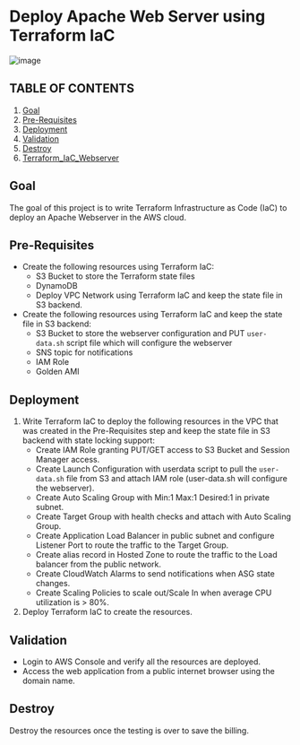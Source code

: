 # Deploy Apache Web Server using Terraform IaC

![image](https://github.com/assefadawit73/dawit-devops-proj/assets/66095194/67cdbbe8-6da0-48ec-b795-8071be836c3c)


## TABLE OF CONTENTS

1. [Goal](#goal)
2. [Pre-Requisites](#pre-requisites)
3. [Deployment](#deployment)
4. [Validation](#validation)
5. [Destroy](#destroy)
6. [Terraform_IaC_Webserver](#terraform_iac_webserver)

## Goal
The goal of this project is to write Terraform Infrastructure as Code (IaC) to deploy an Apache Webserver in the AWS cloud.

## Pre-Requisites
- Create the following resources using Terraform IaC:
  - S3 Bucket to store the Terraform state files
  - DynamoDB
  - Deploy VPC Network using Terraform IaC and keep the state file in S3 backend.
- Create the following resources using Terraform IaC and keep the state file in S3 backend:
  - S3 Bucket to store the webserver configuration and PUT `user-data.sh` script file which will configure the webserver
  - SNS topic for notifications
  - IAM Role
  - Golden AMI

## Deployment
1. Write Terraform IaC to deploy the following resources in the VPC that was created in the Pre-Requisites step and keep the state file in S3 backend with state locking support:
   - Create IAM Role granting PUT/GET access to S3 Bucket and Session Manager access.
   - Create Launch Configuration with userdata script to pull the `user-data.sh` file from S3 and attach IAM role (user-data.sh will configure the webserver).
   - Create Auto Scaling Group with Min:1 Max:1 Desired:1 in private subnet.
   - Create Target Group with health checks and attach with Auto Scaling Group.
   - Create Application Load Balancer in public subnet and configure Listener Port to route the traffic to the Target Group.
   - Create alias record in Hosted Zone to route the traffic to the Load balancer from the public network.
   - Create CloudWatch Alarms to send notifications when ASG state changes.
   - Create Scaling Policies to scale out/Scale In when average CPU utilization is > 80%.
2. Deploy Terraform IaC to create the resources.

## Validation
- Login to AWS Console and verify all the resources are deployed.
- Access the web application from a public internet browser using the domain name.

## Destroy
Destroy the resources once the testing is over to save the billing.
